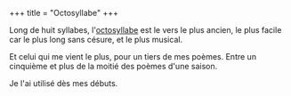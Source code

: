 +++
title = "Octosyllabe"
+++

Long de huit syllabes, l'[octosyllabe](https://fr.wikipedia.org/wiki/Octosyllabe) est le vers le plus ancien, le plus facile car le plus long sans césure, et le plus musical.

Et celui qui me vient le plus, pour un tiers de mes poèmes.
Entre un cinquième et plus de la moitié des poèmes d'une saison.

Je l'ai utilisé dès mes débuts.
